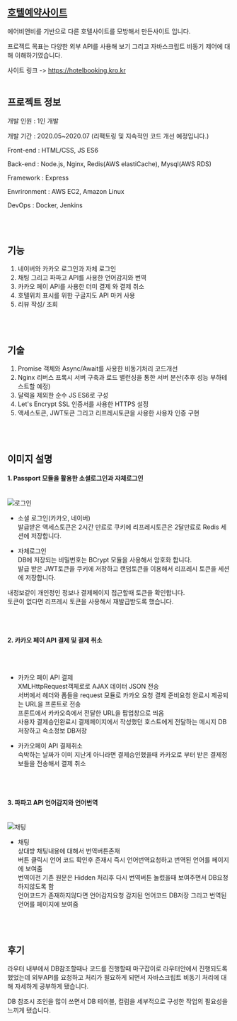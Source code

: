 ## [호텔예약사이트](https://hotelbooking.kro.kr)      
에어비앤비를 기반으로 다른 호텔사이트를 모방해서 만든사이트 입니다.  

프로젝트 목표는 다양한 외부 API를 사용해 보기 그리고 자바스크립트 비동기 제어에 대해 이해하기였습니다.

사이트 링크 -> https://hotelbooking.kro.kr
<br/> <br/>

## 프로젝트 정보   
개발 인원 : 1인 개발            

개발 기간 : 2020.05~2020.07 (리팩토링 및 지속적인 코드 개선 예정입니다.)   

Front-end : HTML/CSS, JS ES6

Back-end : Node.js, Nginx, Redis(AWS elastiCache), Mysql(AWS RDS)   

Framework : Express   

Envrironment : AWS EC2, Amazon Linux

DevOps : Docker, Jenkins

<br/> <br/>

## 기능   
 1. 네이버와 카카오 로그인과 자체 로그인
 2. 채팅 그리고 파파고 API를 사용한 언어감지와 번역   
 3. 카카오 페이 API를 사용한 더미 결제 와 결제 취소  
 4. 호텔위치 표시를 위한 구글지도 API 마커 사용   
 5. 리뷰 작성/ 조회   

<br/><br/>

## 기술
1. Promise 객체와 Async/Await를 사용한 비동기처리 코드개선   
2. Nginx 리버스 프록시 서버 구축과 로드 밸런싱을 통한 서버 분산(추후 성능 부하테스트할 예정)   
3. 달력을 제외한 순수 JS ES6로 구성   
4. Let's Encrypt SSL 인증서를 사용한 HTTPS 설정   
5. 액세스토큰, JWT토큰 그리고 리프레시토큰을 사용한 사용자 인증 구현   

<br/> <br/>

## 이미지 설명   
<h4> 1. Passport 모듈을 활용한 소셜로그인과 자체로그인</h4>   
<br/>
<img src="https://user-images.githubusercontent.com/59405784/88654769-c8fa1e80-d108-11ea-88d1-f5f965325943.JPG" title="로그인 모달" alt="로그인"></img>   

- 소셜 로그인(카카오, 네이버)   
발급받은 액세스토큰은 2시간 만료로 쿠키에 리프레시토큰은 2달만료로 Redis 세션에 저장합니다.   

- 자체로그인   
DB에 저장되는 비밀번호는 BCrypt 모듈을 사용해서 암호화 합니다.   
발급 받은 JWT토큰을 쿠키에 저장하고 랜덤토큰을 이용해서 리프레시 토큰을 세션에 저장합니다.   

내정보같이 개인정인 정보나 결제페이지 접근할때 토큰을 확인합니다.   
토큰이 없다면 리프레시 토큰을 사용해서 재발급받도록 했습니다.   

<br/><br/>

<h4>2. 카카오 페이 API 결제 및 결제 취소</h4>
<br/>

<img src="https://user-images.githubusercontent.com/59405784/88659911-c6032c00-d110-11ea-91e3-8b80d8005dc0.png" title="결제 및 결제 취소" alt=""></img>   



- 카카오 페이 API 결제   
XMLHttpRequest객체로로 AJAX 데이터 JSON 전송  
서버에서 헤더와 폼들을 request 모듈로 카카오 요청 결제 준비요청 완료시 제공되는 URL을 프론트로 전송   
프론트에서 카카오측에서 전달한 URL을 팝업창으로 띄움   
사용자 결제승인완료시 결제페이지에서 작성했던 호스트에게 전달하는 메시지 DB저장하고 숙소정보 DB저장   

- 카카오페이 API 결제취소   
숙박하는 날짜가 이미 지난게 아니라면 결제승인했을때 카카오로 부터 받은 결제정보들을 전송해서 결제 취소   

<br/><br/>

<h4>3. 파파고 API 언어감지와 언어번역 </h4>   
<br/>
<img src="https://user-images.githubusercontent.com/59405784/88659908-c4d1ff00-d110-11ea-8cbc-3528618d613b.png" title="언어 감지 및 번역" alt="채팅"></img>         

- 채팅   
상대방 채팅내용에 대해서 번역버튼존재    
버튼 클릭시 언어 코드 확인후 존재시 즉시 언어번역요청하고 번역된 언어를 페이지에 보여줌      
번역이전 기존 원문은 Hidden 처리후 다시 번역버튼 눌렀을때 보여주면서 DB요청하지않도록 함   
언어코드가 존재하지않다면 언어감지요청 감지된 언어코드 DB저장 그리고 번역된 언어를 페이지에 보여줌

<br/><br/>

## 후기
라우터 내부에서 DB참조할때나 코드를 진행할때 마구잡이로 라우터안에서 진행되도록 했었는데 외부API를 요청하고 처리가 필요하게 되면서 자바스크립트 비동기 처리에 대해 자세하게 공부하게 됐습니다.   

DB 참조시 조인을 많이 쓰면서 DB 테이블, 컬럼을 세부적으로 구성한 작업의 필요성을 느끼게 됐습니다.   



